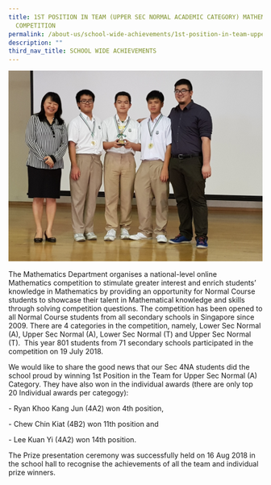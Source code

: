 ```yaml
---
title: 1ST POSITION IN TEAM (UPPER SEC NORMAL ACADEMIC CATEGORY) MATHEMATICS
  COMPETITION
permalink: /about-us/school-wide-achievements/1st-position-in-team-upper-sec-normal-academic-category
description: ""
third_nav_title: SCHOOL WIDE ACHIEVEMENTS
---
```

![1ST POSITION IN TEAM (UPPER SEC NORMAL ACADEMIC CATEGORY) MATHEMATICS COMPETITION](/images/20180816_170556.jpeg)

The Mathematics Department organises a national-level online Mathematics competition to stimulate greater interest and enrich students’ knowledge in Mathematics by providing an opportunity for Normal Course students to showcase their talent in Mathematical knowledge and skills through solving competition questions. The competition has been opened to all Normal Course students from all secondary schools in Singapore since 2009. There are 4 categories in the competition, namely, Lower Sec Normal (A), Upper Sec Normal (A), Lower Sec Normal (T) and Upper Sec Normal (T).  This year 801 students from 71 secondary schools participated in the competition on 19 July 2018.   

We would like to share the good news that our Sec 4NA students did the school proud by winning 1st Position in the Team for Upper Sec Normal (A) Category. They have also won in the individual awards (there are only top 20 Individual awards per categogy):  

\- Ryan Khoo Kang Jun (4A2) won 4th position,

\- Chew Chin Kiat (4B2) won 11th position and

\- Lee Kuan Yi (4A2) won 14th position.

The Prize presentation ceremony was successfully held on 16 Aug 2018 in the school hall to recognise the achievements of all the team and individual prize winners.